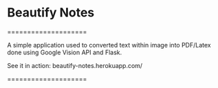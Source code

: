 # Beautify Notes

====================

A simple application used to converted text within image into PDF/Latex done using Google Vision API and Flask.

See it in action: beautify-notes.herokuapp.com/

====================
